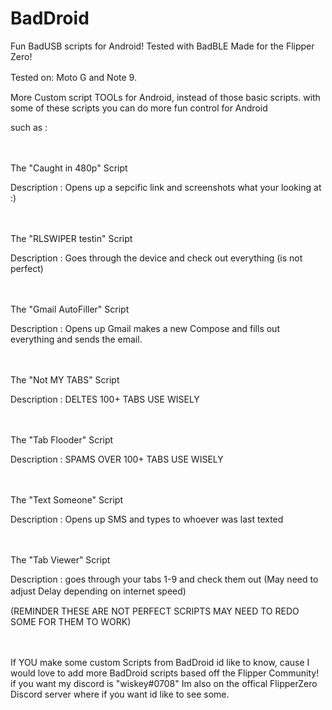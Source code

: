 # BadDroid
Fun BadUSB scripts for Android! Tested with BadBLE Made for the Flipper Zero!

Tested on: 
Moto G and
Note 9.
ㅤㅤ

More Custom script TOOLs for Android, instead of those basic scripts.
with some of these scripts you can do more fun control for Android 


such as :

ㅤ

The "Caught in 480p" Script

Description : Opens up a sepcific link and screenshots what your looking at :)

ㅤ

The "RLSWIPER testin" Script

Description : Goes through the device and check out everything (is not perfect)

ㅤ

The "Gmail AutoFiller" Script

Description : Opens up Gmail makes a new Compose and fills out everything and sends the email.

ㅤ

The "Not MY TABS" Script

Description : DELTES 100+ TABS USE WISELY 

ㅤ

The "Tab Flooder" Script

Description : SPAMS OVER 100+ TABS USE WISELY 

ㅤ

The "Text Someone" Script

Description : Opens up SMS and types to whoever was last texted

ㅤㅤ

The "Tab Viewer" Script

Description : goes through your tabs 1-9 and check them out (May need to adjust Delay depending on internet speed)
ㅤ
ㅤ

(REMINDER THESE ARE NOT PERFECT SCRIPTS MAY NEED TO REDO SOME FOR THEM TO WORK)




ㅤ

If YOU make some custom Scripts from BadDroid id like to know, cause I would love to add more BadDroid scripts based off the Flipper Community! 
if you want my discord is "wiskey#0708"
Im also on the offical FlipperZero Discord server where if you want id like to see some.

